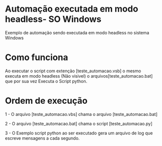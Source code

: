 # Automação executada em modo headless- SO Windows
Exemplo de automação sendo executada em modo headless no sistema Windows

# Como funciona

Ao executar o script com extenção [teste_automacao.vsb] o mesmo executa em modo headless (Não visivel) o arquivos[teste_automacao.bat] que por sua vez Executa o Script python.

# Ordem de execução

1 - O arquivo [teste_automacao.vbs] chama o arquivo [teste_automacao.bat]

2 - O arquivo [teste_automacao.bat] chama o script [teste_automacao.py]

3 - O Exemplo script python ao ser executado gera um arquivo de log que escreve mensagens a cada segundo.
